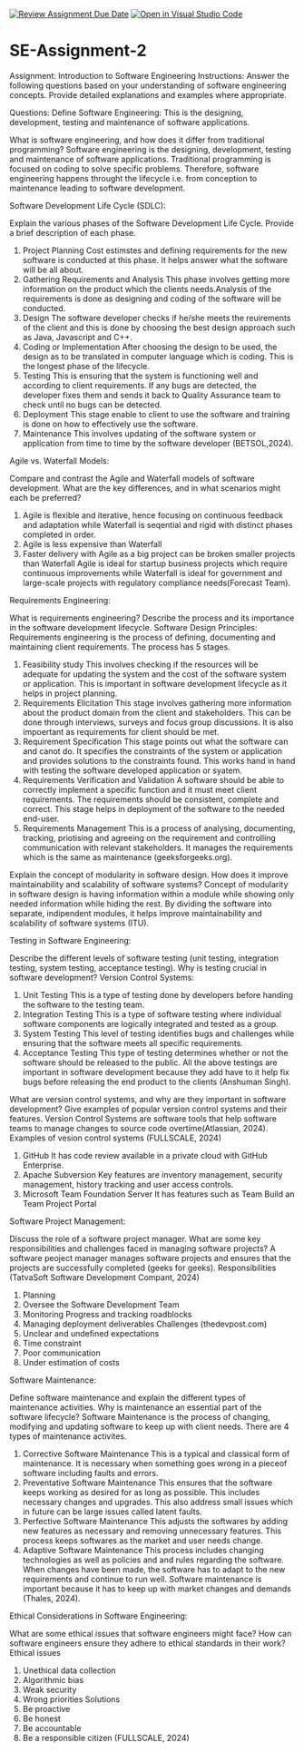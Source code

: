 [![Review Assignment Due Date](https://classroom.github.com/assets/deadline-readme-button-22041afd0340ce965d47ae6ef1cefeee28c7c493a6346c4f15d667ab976d596c.svg)](https://classroom.github.com/a/-ucQIGTc)
[![Open in Visual Studio Code](https://classroom.github.com/assets/open-in-vscode-2e0aaae1b6195c2367325f4f02e2d04e9abb55f0b24a779b69b11b9e10269abc.svg)](https://classroom.github.com/online_ide?assignment_repo_id=15379701&assignment_repo_type=AssignmentRepo)
# SE-Assignment-2
Assignment: Introduction to Software Engineering
Instructions:
Answer the following questions based on your understanding of software engineering concepts. Provide detailed explanations and examples where appropriate.

Questions:
Define Software Engineering:
This is the designing, development, testing and maintenance of software applications.

What is software engineering, and how does it differ from traditional programming?
Software engineering is the designing, development, testing and maintenance of software applications. Traditional programming is focused on coding to solve specific problems. Therefore, software engineering happens throught the lifecycle i.e. from conception to maintenance leading to software development.

Software Development Life Cycle (SDLC):

Explain the various phases of the Software Development Life Cycle. Provide a brief description of each phase.
1. Project Planning
   Cost estimstes and defining requirements for the new software is conducted at this phase. It helps answer what the software will be all about.
2. Gathering Requirements and Analysis
   This phase involves getting more information on the product which the clients needs.Analysis of the requirements is done as designing and coding of the software will be conducted.
3. Design
   The software developer checks if he/she meets the reuirements of the client and this is done by choosing the best design approach such as Java, Javascript and C++.
4. Coding or Implementation
   After choosing the design to be used, the design as to be translated in computer language which is coding. This is the longest phase of the lifecycle.
5. Testing
   This is ensuring that the system is functioning well and according to client requirements. If any bugs are detected, the developer fixes them and sends it back to Quality Assurance team to check until no bugs can be detected.
6. Deployment
   This stage enable to client to use the software and training is done on how to effectively use the software.
7. Maintenance
    This involves updating of the software system or application from time to time by the software developer (BETSOL,2024).

Agile vs. Waterfall Models:

Compare and contrast the Agile and Waterfall models of software development. What are the key differences, and in what scenarios might each be preferred?
1. Agile is flexible and iterative, hence focusing on continuous feedback and adaptation while Waterfall is seqential and rigid with distinct phases completed in order.
2. Agile is less expensive than Waterfall
3. Faster delivery with Agile as a big project can be broken smaller projects than Waterfall
Agile is ideal for startup business projects which require continuous improvements while Waterfall is ideal for government and large-scale projects with regulatory compliance needs(Forecast Team).

Requirements Engineering:

What is requirements engineering? Describe the process and its importance in the software development lifecycle.
Software Design Principles:
Requirements engineering is the process of defining, documenting and maintaining client requirements. The process has 5 stages.
1. Feasibility study
   This involves checking if the resources will be adequate for updating the system and the cost of the software system or application. This is important in software development lifecycle as it helps in project planning.
2. Requirements Elicitation
   This stage involves gathering more information about the product domain from the client and stakeholders. This can be done through interviews, surveys and focus group discussions. It is also impoertant as requirements for client should be met.
3. Requirement Specification
   This stage points out what the software can and canot do. It specifies the constraints of the system or application and provides solutions to the constraints found. This works hand in hand with testing the software developed application or syatem.
4. Requirements Verification and Validation
   A software should be able to correctly implement a specific function  and it must meet client requirements. The requirements should be consistent, complete and correct.  This stage helps in deployment of the software to the needed end-user.
5. Requirements Management
   This is a process of analysing, documenting, tracking, priotising and agreeing on the requirement and controlling communication with relevant stakeholders. It manages the requirements which is the same as maintenance (geeksforgeeks.org). 

Explain the concept of modularity in software design. How does it improve maintainability and scalability of software systems?
Concept of modularity in software design is having information within a module while showing only needed information while hiding the rest. By dividing the software into separate, indipendent modules, it helps improve maintainability and scalability of software systems (ITU).

Testing in Software Engineering:

Describe the different levels of software testing (unit testing, integration testing, system testing, acceptance testing). Why is testing crucial in software development?
Version Control Systems:

1. Unit Testing 
   This is a type of testing done by developers before handing the software to the testing team. 
2. Integration Testing
   This is a type of software testing where individual software components are logically integrated and tested as a group. 
3. System Testing
   This level of testing identifies bugs and challenges while ensuring that the software meets all specific requirements. 
4. Acceptance Testing
   This type of testing determines whether or not the software should be released to the public.
All the above testings are important in software development because they add have to it help fix bugs before releasing the end product to the clients (Anshuman Singh).

What are version control systems, and why are they important in software development? Give examples of popular version control systems and their features.
Version Control Systems are software tools that help software teams to manage changes to source code overtime(Atlassian, 2024). Examples of vesion control systems (FULLSCALE, 2024)
1. GitHub
   It has code review available in a private cloud with GitHub Enterprise.
2. Apache Subversion
   Key features are inventory management, security management, history tracking and user access controls.
3. Microsoft Team Foundation Server
   It has features such as Team Build an Team Project Portal

Software Project Management:

Discuss the role of a software project manager. What are some key responsibilities and challenges faced in managing software projects?
A software peoject manager manages software projects and ensures that the projects are successfully completed (geeks for geeks). 
Responsibilities (TatvaSoft Software Development Compant, 2024)
1. Planning
2. Oversee the Software Development Team
3. Monitoring Progress and tracking roadblocks
4. Managing deployment deliverables
Challenges (thedevpost.com)
1. Unclear and undefined expectations
2. Time constraint
3. Poor communication
4. Under estimation of costs

Software Maintenance:

Define software maintenance and explain the different types of maintenance activities. Why is maintenance an essential part of the software lifecycle?
Software Maintenance is the process of changing, modifying and updating software to keep up with client needs. There are 4 types of maintenance activites.
1. Corrective Software Maintenance
   This is a typical and classical form of maintenance. It is necessary when something goes wrong in a pieceof software including faults and errors.
2. Preventative Software Maintenance
   This ensures that the software keeps working as desired for as long as possible. This includes necessary changes and upgrades. This also address small issues which in future can be large issues called latent faults.
3. Perfective Software Maintenance
   This adjusts the softwares by adding new features as necessary and removing unnecessary features. This process keeps softwares as the market and user needs change.
4. Adaptive Software Maintenance
   This process includes changing technologies as well as policies and and rules regarding the software. When changes have been made, the software has to adapt to the new requirements and continue to run well.
Software maintenance is important because it has to keep up with market changes and demands (Thales, 2024). 

Ethical Considerations in Software Engineering:

What are some ethical issues that software engineers might face? How can software engineers ensure they adhere to ethical standards in their work?
Ethical issues
1. Unethical data collection
2. Algorithmic bias
3. Weak security
4. Wrong priorities
Solutions
1. Be proactive
2. Be honest
3. Be accountable
4. Be a responsible citizen (FULLSCALE, 2024)

